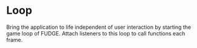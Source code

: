 # Loop
Bring the application to life independent of user interaction by starting the game loop of FUDGE. Attach listeners to this loop to call functions each frame.
